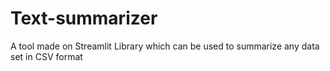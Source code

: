 # Text-summarizer
 A tool made on Streamlit Library which can be used to summarize any data set in CSV format
 
